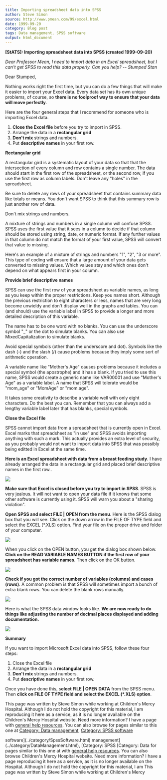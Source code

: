 ```yaml
---
title: Importing spreadsheet data into SPSS
author: Steve Simon
source: http://www.pmean.com/99/excel.html
date: 1999-09-20
category: Blog post
tags: Data management, SPSS software
output: html_document
---
```

****[StATS]:** Importing spreadsheet data into SPSS
(created 1999-09-20)**

*Dear Professor Mean, I need to import data in an Excel spreadsheet, but
I can\'t get SPSS to read this data properly. Can you help? \-- Stumped
Stan*

Dear Stumped,

Nothing works right the first time, but you can do a few things that
will make it easier to import your Excel data. Every data set has its
own unique problems, of course, so **there is no foolproof way to ensure
that your data will move perfectly**.

Here are the four general steps that I recommend for someone who is
importing Excel data.

1.  **Close the Excel file** before you try to import in SPSS.
2.  Arrange the data in a **rectangular grid**
3.  **Don\'t mix** strings and numbers.
4.  Put **descriptive names** in your first row.

**Rectangular grid**

A rectangular gird is a systematic layout of your data so that that the
intersection of every column and row contains a single number. The data
should start in the first row of the spreadsheet, or the second row, if
you use the first row as column labels. Don\'t leave any \"holes\" in
the spreadsheet.

Be sure to delete any rows of your spreadsheet that contains summary
data like totals or means. You don\'t want SPSS to think that this
summary row is just another row of data.

Don\'t mix strings and numbers.

A mixture of strings and numbers in a single column will confuse SPSS.
SPSS uses the first value that it sees in a column to decide if that
column should be stored using string, date, or numeric format. If any
further values in that column do not match the format of your first
value, SPSS will convert that value to missing.

Here\'s an example of a mixture of strings and numbers \"1\", \"2\", \"3
or more\". This type of coding will ensure that a large amount of your
data gets converted to missing values. Which values stay and which ones
don\'t depend on what appears first in your column.

**Provide brief descriptive names**

SPSS can use the first row of your spreadsheet as variable names, as
long as you keep within the proper restrictions. Keep you names short.
Although the previous restriction to eight characters or less, names
that are very long become unwieldy and don\'t display well in the graphs
and tables. You can (and should) use the variable label in SPSS to
provide a longer and more detailed description of this variable.

The name has to be one word with no blanks. You can use the underscore
symbol \"\_\" or the dot to simulate blanks. You can also use
MixedCapitalization to simulate blanks.

Avoid special symbols (other than the underscore and dot). Symbols like
the dash (-) and the slash (/) cause problems because they imply some
sort of arithmetic operation.

A variable name like \"Mother\'s Age\" causes problems because it
includes a special symbol (the apostrophe) and it has a blank. If you
tried to use this name, SPSS would create a generic name like VAR00001
and use \"Mother\'s Age\" as a variable label. A name that SPSS will
tolerate would be \"mom\_age\" or \"MomAge\" or \"mom.age\".

It takes some creativity to describe a variable well with only eight
characters. Do the best you can. Remember that you can always add a
lengthy variable label later that has blanks, special symbols.

**Close the Excel file**

SPSS cannot import data from a spreadsheet that is currently open in
Excel. Excel marks that spreadsheet as \"in use\" and SPSS avoids
importing anything with such a mark. This actually provides an extra
level of security, as you probably would not want to import data into
SPSS that was possibly being editted in Excel at the same time.

**Here is an Excel spreadsheet with data from a breast feeding study**.
I have already arranged the data in a rectangular grid and placed brief
descriptive names in the first row..

![](../02/images/excel01.gif)

**Make sure that Excel is closed before you try to import in SPSS**.
SPSS is very jealous. It will not want to open your data file if it
knows that some other software is currently using it. SPSS will warn you
about a \"sharing violation\".

**Open SPSS and select FILE \| OPEN from the menu**. Here is the SPSS
dialog box that you will see. Click on the down arrow in the FILE OF
TYPE field and select the EXCEL (\*.XLS) option. Find your file on the
proper drive and folder of your computer.

![](../02/images/excel02.gif)

When you click on the OPEN button, you get the dialog box shown below.
**Click on the READ VARIABLE NAMES BUTTON if the first row of your
spreadsheet has variable names**. Then click on the OK button.

![](../02/images/excel03.gif)

**Check if you got the correct number of variables (columns) and cases
(rows)**. A common problem is that SPSS will sometimes import a bunch of
extra blank rows. You can delete the blank rows manually.

![](../02/images/excel04.gif)

Here is what the SPSS data window looks like. **We are now ready to do
things like adjusting the number of decimal places displayed and adding
documentation.**

![](../02/images/excel05.gif)

**Summary**

If you want to import Microsoft Excel data into SPSS, follow these four
steps:

1.  Close the Excel file
2.  Arrange the data in a **rectangular grid**
3.  **Don\'t mix** strings and numbers.
4.  Put **descriptive names** in your first row.

Once you have done this, s**elect FILE \| OPEN DATA** from the SPSS
menu. Then **click on FILE OF TYPE field and select the EXCEL (\*.XLS)
option**.

This page was written by Steve Simon while working at Children\'s Mercy
Hospital. Although I do not hold the copyright for this material, I am
reproducing it here as a service, as it is no longer available on the
Children\'s Mercy Hospital website. Need more information? I have a page
with [general help resources](../GeneralHelp.html). You can also browse
for pages similar to this one at
[](../category/WritingResearchPapers.html) [Category: Data
management](../category/DataManagement.html), [Category: SPSS
software](../category/SpssSoftware.html)
<!---More--->
software](../category/SpssSoftware.html)
management](../category/DataManagement.html), [Category: SPSS
[](../category/WritingResearchPapers.html) [Category: Data
for pages similar to this one at
with [general help resources](../GeneralHelp.html). You can also browse
Children\'s Mercy Hospital website. Need more information? I have a page
reproducing it here as a service, as it is no longer available on the
Hospital. Although I do not hold the copyright for this material, I am
This page was written by Steve Simon while working at Children\'s Mercy

<!---Do not use
****[StATS]:** Importing spreadsheet data into SPSS
This page was written by Steve Simon while working at Children\'s Mercy
Hospital. Although I do not hold the copyright for this material, I am
reproducing it here as a service, as it is no longer available on the
Children\'s Mercy Hospital website. Need more information? I have a page
with [general help resources](../GeneralHelp.html). You can also browse
for pages similar to this one at
[](../category/WritingResearchPapers.html) [Category: Data
management](../category/DataManagement.html), [Category: SPSS
software](../category/SpssSoftware.html)
--->

